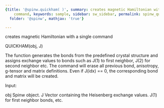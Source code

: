 ```yaml
---
{title: '@spinw.quickham( )', summary: creates magnetic Hamiltonian with a single
    command, keywords: sample, sidebar: sw_sidebar, permalink: spinw_quickham.html,
  folder: '@spinw', mathjax: 'true'}

---
```

creates magnetic Hamiltonian with a single command
 
QUICKHAM(obj, J)
 
The function generates the bonds from the predefined crystal structure
and assigns exchange values to bonds such as J(1) to first neighbor, J(2)
for second neighbor etc. The command will erase all previous bond,
anisotropy, g-tensor and matrix definitions. Even if J(idx) == 0, the
corresponding bond and matrix will be created.
 
Input:
 
obj       Spinw object.
J         Vector containing the Heisenberg exchange values. J(1) for
          first neighbor bonds, etc.
 
